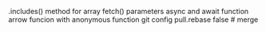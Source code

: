 .includes() method for array
fetch() parameters
async and await function
arrow funcion with anonymous function
git config pull.rebase false # merge

